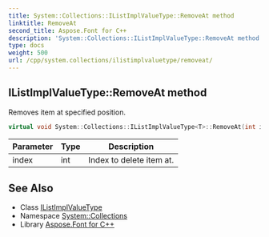 ```yaml
---
title: System::Collections::IListImplValueType::RemoveAt method
linktitle: RemoveAt
second_title: Aspose.Font for C++
description: 'System::Collections::IListImplValueType::RemoveAt method. Removes item at specified position in C++.'
type: docs
weight: 500
url: /cpp/system.collections/ilistimplvaluetype/removeat/
---
```

## IListImplValueType::RemoveAt method


Removes item at specified position.

```cpp
virtual void System::Collections::IListImplValueType<T>::RemoveAt(int index) override
```


| Parameter | Type | Description |
| --- | --- | --- |
| index | int | Index to delete item at. |

## See Also

* Class [IListImplValueType](../)
* Namespace [System::Collections](../../)
* Library [Aspose.Font for C++](../../../)
